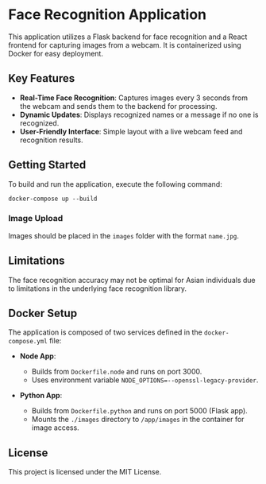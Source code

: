 # Face Recognition Application

This application utilizes a Flask backend for face recognition and a React frontend for capturing images from a webcam. It is containerized using Docker for easy deployment.

## Key Features
- **Real-Time Face Recognition**: Captures images every 3 seconds from the webcam and sends them to the backend for processing.
- **Dynamic Updates**: Displays recognized names or a message if no one is recognized.
- **User-Friendly Interface**: Simple layout with a live webcam feed and recognition results.

## Getting Started

To build and run the application, execute the following command:

```
docker-compose up --build
```

### Image Upload
Images should be placed in the `images` folder with the format `name.jpg`.

## Limitations
The face recognition accuracy may not be optimal for Asian individuals due to limitations in the underlying face recognition library.

## Docker Setup
The application is composed of two services defined in the `docker-compose.yml` file:

- **Node App**:
  - Builds from `Dockerfile.node` and runs on port 3000.
  - Uses environment variable `NODE_OPTIONS=--openssl-legacy-provider`.

- **Python App**:
  - Builds from `Dockerfile.python` and runs on port 5000 (Flask app).
  - Mounts the `./images` directory to `/app/images` in the container for image access.

## License
This project is licensed under the MIT License.
